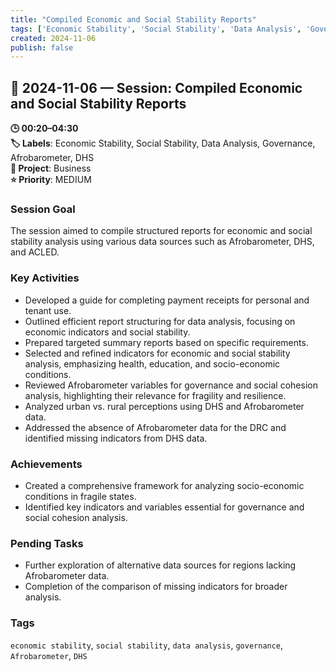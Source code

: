 ```yaml
---
title: "Compiled Economic and Social Stability Reports"
tags: ['Economic Stability', 'Social Stability', 'Data Analysis', 'Governance', 'Afrobarometer', 'DHS']
created: 2024-11-06
publish: false
---
```


## 📅 2024-11-06 — Session: Compiled Economic and Social Stability Reports

**🕒 00:20–04:30**  
**🏷️ Labels**: Economic Stability, Social Stability, Data Analysis, Governance, Afrobarometer, DHS  
**📂 Project**: Business  
**⭐ Priority**: MEDIUM  


### Session Goal
The session aimed to compile structured reports for economic and social stability analysis using various data sources such as Afrobarometer, DHS, and ACLED.

### Key Activities
- Developed a guide for completing payment receipts for personal and tenant use.
- Outlined efficient report structuring for data analysis, focusing on economic indicators and social stability.
- Prepared targeted summary reports based on specific requirements.
- Selected and refined indicators for economic and social stability analysis, emphasizing health, education, and socio-economic conditions.
- Reviewed Afrobarometer variables for governance and social cohesion analysis, highlighting their relevance for fragility and resilience.
- Analyzed urban vs. rural perceptions using DHS and Afrobarometer data.
- Addressed the absence of Afrobarometer data for the DRC and identified missing indicators from DHS data.

### Achievements
- Created a comprehensive framework for analyzing socio-economic conditions in fragile states.
- Identified key indicators and variables essential for governance and social cohesion analysis.

### Pending Tasks
- Further exploration of alternative data sources for regions lacking Afrobarometer data.
- Completion of the comparison of missing indicators for broader analysis.

### Tags
`economic stability`, `social stability`, `data analysis`, `governance`, `Afrobarometer`, `DHS`

